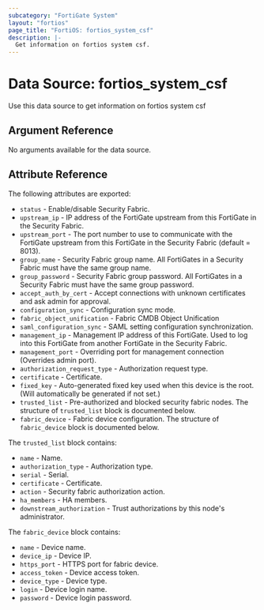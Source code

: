 ```yaml
---
subcategory: "FortiGate System"
layout: "fortios"
page_title: "FortiOS: fortios_system_csf"
description: |-
  Get information on fortios system csf.
---
```


# Data Source: fortios_system_csf
Use this data source to get information on fortios system csf

## Argument Reference

No arguments available for the data source.

## Attribute Reference

The following attributes are exported:

* `status` - Enable/disable Security Fabric.
* `upstream_ip` - IP address of the FortiGate upstream from this FortiGate in the Security Fabric.
* `upstream_port` - The port number to use to communicate with the FortiGate upstream from this FortiGate in the Security Fabric (default = 8013).
* `group_name` - Security Fabric group name. All FortiGates in a Security Fabric must have the same group name.
* `group_password` - Security Fabric group password. All FortiGates in a Security Fabric must have the same group password.
* `accept_auth_by_cert` - Accept connections with unknown certificates and ask admin for approval.
* `configuration_sync` - Configuration sync mode.
* `fabric_object_unification` - Fabric CMDB Object Unification
* `saml_configuration_sync` - SAML setting configuration synchronization.
* `management_ip` - Management IP address of this FortiGate. Used to log into this FortiGate from another FortiGate in the Security Fabric.
* `management_port` - Overriding port for management connection (Overrides admin port).
* `authorization_request_type` - Authorization request type.
* `certificate` - Certificate.
* `fixed_key` - Auto-generated fixed key used when this device is the root. (Will automatically be generated if not set.)
* `trusted_list` - Pre-authorized and blocked security fabric nodes. The structure of `trusted_list` block is documented below.
* `fabric_device` - Fabric device configuration. The structure of `fabric_device` block is documented below.

The `trusted_list` block contains:

* `name` - Name.
* `authorization_type` - Authorization type.
* `serial` - Serial.
* `certificate` - Certificate.
* `action` - Security fabric authorization action.
* `ha_members` - HA members.
* `downstream_authorization` - Trust authorizations by this node's administrator.

The `fabric_device` block contains:

* `name` - Device name.
* `device_ip` - Device IP.
* `https_port` - HTTPS port for fabric device.
* `access_token` - Device access token.
* `device_type` - Device type.
* `login` - Device login name.
* `password` - Device login password.

